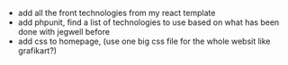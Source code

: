- add all the front technologies from my react template
- add phpunit, find a list of technologies to use based on what has been done with jegwell before
- add css to homepage, (use one big css file for the whole websit like grafikart?)